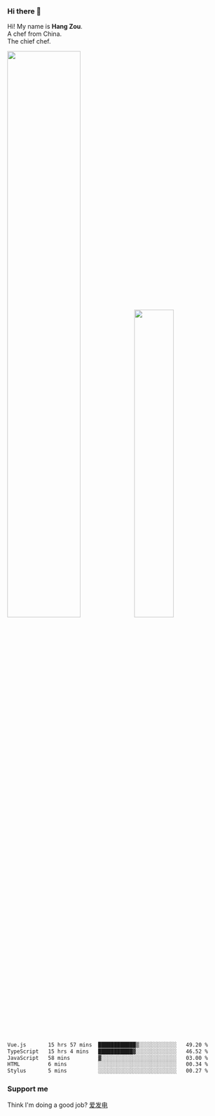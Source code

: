 ### Hi there 👋

Hi! My name is **Hang Zou**.  
A chef from China.  
The chief chef.

<img align="" width="57.5%" src="https://github-readme-stats.vercel.app/api?username=zouhangwithsweet&hide_title=true&hide_border=true&show_icons=true&include_all_commits=true&line_height=21" /><img align="" width="42.4%" src="https://github-readme-stats.vercel.app/api/top-langs/?username=zouhangwithsweet&hide_title=true&hide_border=true&layout=compact" />

<!--START_SECTION:waka-->

```txt
Vue.js       15 hrs 57 mins  ████████████▒░░░░░░░░░░░░   49.20 %
TypeScript   15 hrs 4 mins   ███████████▓░░░░░░░░░░░░░   46.52 %
JavaScript   58 mins         ▓░░░░░░░░░░░░░░░░░░░░░░░░   03.00 %
HTML         6 mins          ░░░░░░░░░░░░░░░░░░░░░░░░░   00.34 %
Stylus       5 mins          ░░░░░░░░░░░░░░░░░░░░░░░░░   00.27 %
```

<!--END_SECTION:waka-->

### Support me

Think I'm doing a good job? [爱发电](https://afdian.net/@zouhangsweet)

